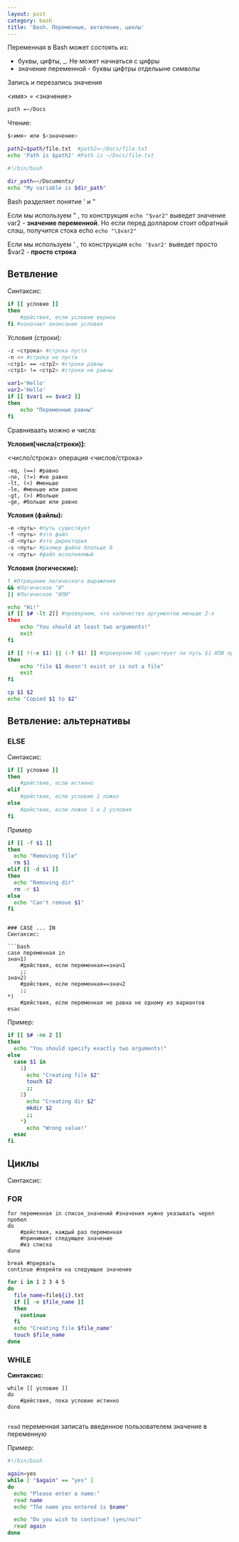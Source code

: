 ```yaml
---
layout: post
category: bash
title: 'Bash. Переменные, ветвление, циклы'
---
```


Переменная в Bash может состоять из:

- буквы, цифты, _. Не может начнаться с цифры
- значение переменной - буквы цифтры отдельыне символы

Запись и перезапись значения

<имя> = <значение>

```bash
path =~/Docs
```

Чтение:

```bash
$<имя> или $<значение> 
```

```bash
path2=$path/file.txt  #path2=~/Docs/file.txt
echo 'Path is $path2' #Path is ~/Docs/file.txt
```

```bash
#!/bin/bash

dir_path=~/Documents/
echo "My variable is $dir_path"
```

Bash разделяет понятие ' и "

Если мы используем " , то конструкция ```echo "$var2"``` выведет значение var2 - **значение переменной**. Но если перед долларом стоит обратный слэш, получится стока echo ```echo "\$var2"```

Если мы используем ' , то конструкция ```echo '$var2'``` выведет просто $var2 - **просто строка**

## Ветвление
Синтаксис:

```bash
if [[ условие ]]
then
	#действия, если условие верное
fi #означает оконсание условия
```

Условия (строки):

```bash
-z <строка> #строка пуста
-n <> #строка не пуста
<стр1> == <стр2> #строки равны
<стр1> != <стр2> #строки не равны
```



```bash
var1='Hello'
var2='Hello'
if [[ $var1 == $var2 ]]
then
	echo "Переменные равны"
fi
```

Сравниваать можно и числа:

**Условия[числа(строки)]:**

<число/строка> операция <числов/строка>


```
-eq, (==) #равно
-ne, (!=) #не равно
-lt, (<) #меньше
-le, #меньше или равно
-gt, (>) #больше
-ge, #больше или равно
```

**Условия (файлы):**

```bash
-e <путь> #путь существует
-f <путь> #это файл
-d <путь> #это директория
-s <путь> #размер файла блольше 0
-x <путь> #файл исполняемый
```

**Условия (логические):**

```bash
! #Отрицание логического выражения
&& #Логическое "И"
|| #Логическое "ИЛИ"
```

```bash
echo "Hi!"
if [[ $# -lt 2]] #проверяем, что количество аргументов меньше 2-х
then
	echo "You should at least two arguments!"
	exit
fi

if [[ !(-e $1) || (-f $1) ]] #проверяем НЕ существует ли путь $1 ИЛИ проверяем $1 НЕ является файлом
then
	echo "file $1 doesn't exist or is not a file"
	exit
fi

cp $1 $2
echo "Copied $1 to $2"

```



## Ветвление: альтернативы
### ELSE
Синтаксис:

```bash
if [[ условие ]]
then
	#действие, если истинно
elif
	#действие, если условие 1 ложно
else
	#действие, если ложно 1 и 2 условия
fi
```



Пример

```bash
if [[ -f $1 ]] 
then
  echo "Removing file"
  rm $1
elif [[ -d $1 ]]
then
  echo "Removing dir"
  rm -r $1
else
  echo "Can't remove $1"  
fi
```

```

### CASE ... IN
Синтаксис:

```bash
case переменная in
знач1)
	#действия, если переменная==знач1
	;;
знач2)
	#действия, если переменная==знач2
	;;
*)
	#действия, если переменная не равна не одному из вариантов
esac
```

Пример:

```bash
if [[ $# -ne 2 ]] 
then
  echo "You should specify exactly two arguments!"
else  
  case $1 in
    1)
      echo "Creating file $2"
      touch $2
      ;;
    2)
      echo "Creating dir $2"
      mkdir $2
      ;;
    *)
      echo "Wrong value!"
  esac
fi
```



## Циклы

Синтаксис:

### FOR

```
for переменная in список_значений #значения нужно указывать черел пробел
do
	#действия, каждый раз переменная
	#принимает следующее значение
	#из списка
done

break #прервать
continue #перейти на следующее значение
```


```bash
for i in 1 2 3 4 5
do
  file_name=file${i}.txt
  if [[ -e $file_name ]]
  then
    continue
  fi
  echo "Creating file $file_name"
  touch $file_name
done
```


### WHILE 

**Синтаксис:**

```
while [[ условие ]]
do
	#действия, пока условие истинно
done
	
```

```read``` переменная
	записать введенное пользователем значение в переменную



Пример:

```bash
#!/bin/bash

again=yes 
while [ "$again" == "yes" ] 
do
  echo "Please enter a name:"
  read name
  echo "The name you entered is $name"

  echo "Do you wish to continue? (yes/no)"
  read again
done
```